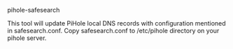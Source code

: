 pihole-safesearch

This tool will update PiHole local DNS records with configuration mentioned in safesearch.conf. Copy safesearch.conf to /etc/pihole directory on your pihole server.
